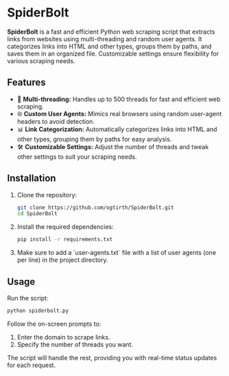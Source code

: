 # SpiderBolt
**SpiderBolt** is a fast and efficient Python web scraping script that extracts links from websites using multi-threading and random user agents. It categorizes links into HTML and other types, groups them by paths, and saves them in an organized file. Customizable settings ensure flexibility for various scraping needs.

## Features  
- 🌟 **Multi-threading:** Handles up to 500 threads for fast and efficient web scraping.
- 🌐 **Custom User Agents:** Mimics real browsers using random user-agent headers to avoid detection.    
- 📊 **Link Categorization:** Automatically categorizes links into HTML and other types, grouping them by paths for easy analysis.
- 🛠️ **Customizable Settings:** Adjust the number of threads and tweak other settings to suit your scraping needs.  

## Installation  
1. Clone the repository:  
   ```bash
   git clone https://github.com/ogtirth/SpiderBolt.git
   cd SpiderBolt
   ```
2. Install the required dependencies:  
   ```bash
   pip install -r requirements.txt
   ```
3. Make sure to add a \`user-agents.txt\` file with a list of user agents (one per line) in the project directory.  

## Usage  
Run the script:  
```bash
python spiderbolt.py
```

Follow the on-screen prompts to:  
1. Enter the domain to scrape links.  
2. Specify the number of threads you want.    

The script will handle the rest, providing you with real-time status updates for each request.

